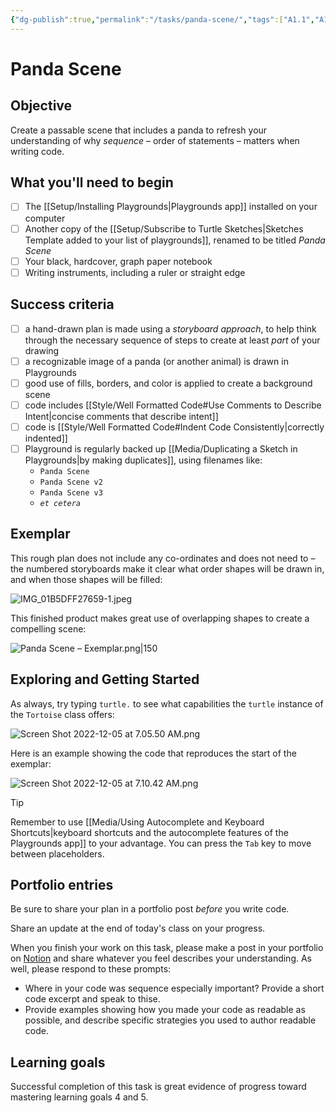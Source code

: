 ```yaml
---
{"dg-publish":true,"permalink":"/tasks/panda-scene/","tags":["A1.1","A1.2","C1.1","C1.2","C1.4","C2.1","C2.2","C2.4","C2.6","C2.7"],"dgHomeLink":true,"dgShowToc":true}
---
```


# Panda Scene
## Objective
Create a passable scene that includes a panda to refresh your understanding of why *sequence* – order of statements – matters when writing code.
## What you'll need to begin
- [ ] The [[Setup/Installing Playgrounds\|Playgrounds app]] installed on your computer
- [ ] Another copy of the [[Setup/Subscribe to Turtle Sketches\|Sketches Template added to your list of playgrounds]], renamed to be titled *Panda Scene*
- [ ] Your black, hardcover, graph paper notebook
- [ ] Writing instruments, including a ruler or straight edge

## Success criteria
- [ ] a hand-drawn plan is made using a *storyboard approach*, to help think through the necessary sequence of steps to create at least *part* of your drawing
- [ ] a recognizable image of a panda (or another animal) is drawn in Playgrounds
- [ ] good use of fills, borders, and color is applied to create a background scene
- [ ] code includes [[Style/Well Formatted Code#Use Comments to Describe Intent\|concise comments that describe intent]]
- [ ] code is [[Style/Well Formatted Code#Indent Code Consistently\|correctly indented]]
- [ ] Playground is regularly backed up [[Media/Duplicating a Sketch in Playgrounds\|by making duplicates]], using filenames like:
	- `Panda Scene`
	- `Panda Scene v2`
	- `Panda Scene v3`
	- *`et cetera`*

## Exemplar

This rough plan does not include any co-ordinates and does not need to – the numbered storyboards make it clear what order shapes will be drawn in, and when those shapes will be filled:

![IMG_01B5DFF27659-1.jpeg](/img/user/Media/IMG_01B5DFF27659-1.jpeg)

This finished product makes great use of overlapping shapes to create a compelling scene:

![Panda Scene – Exemplar.png|150](/img/user/Media/Panda%20Scene%20%E2%80%93%20Exemplar.png)

## Exploring and Getting Started

As always, try typing `turtle.` to see what capabilities the `turtle` instance of the `Tortoise` class offers:

![Screen Shot 2022-12-05 at 7.05.50 AM.png](/img/user/Media/Screen%20Shot%202022-12-05%20at%207.05.50%20AM.png)

Here is an example showing the code that reproduces the start of the exemplar:

![Screen Shot 2022-12-05 at 7.10.42 AM.png](/img/user/Media/Screen%20Shot%202022-12-05%20at%207.10.42%20AM.png)

> [!TIP]
> Remember to use [[Media/Using Autocomplete and Keyboard Shortcuts\|keyboard shortcuts and the autocomplete features of the Playgrounds app]] to your advantage. You can press the `Tab` key to move between placeholders.

## Portfolio entries

Be sure to share your plan in a portfolio post *before* you write code.

Share an update at the end of today's class on your progress.

When you finish your work on this task, please make a post in your portfolio on [Notion](https://notion.so) and share whatever you feel describes your understanding. As well, please respond to these prompts:

- Where in your code was sequence especially important? Provide a short code excerpt and speak to thise.
- Provide examples showing how you made your code as readable as possible, and describe specific strategies you used to author readable code.

## Learning goals
Successful completion of this task is great evidence of progress toward mastering  learning goals 4 and 5.